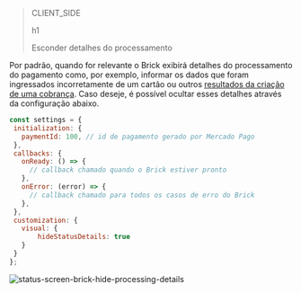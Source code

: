 > CLIENT_SIDE
>
> h1
>
> Esconder detalhes do processamento

Por padrão, quando for relevante o Brick exibirá detalhes do processamento do pagamento como, por exemplo, informar os dados que foram ingressados incorretamente de um cartão ou outros [resultados da criação de uma cobrança](/developers/pt/docs/checkout-api/response-handling/collection-results). Caso deseje, é possível ocultar esses detalhes através da configuração abaixo.

```javascript
const settings = {
 initialization: {
   paymentId: 100, // id de pagamento gerado por Mercado Pago
 },
 callbacks: {
   onReady: () => {
     // callback chamado quando o Brick estiver pronto
   },
   onError: (error) => {
     // callback chamado para todos os casos de erro do Brick
   },
 },
 customization: {
   visual: {
       hideStatusDetails: true
   }
 }
};
```

![status-screen-brick-hide-processing-details](checkout-bricks/status-screen-brick-hide-processing-details-pt.jpg)
